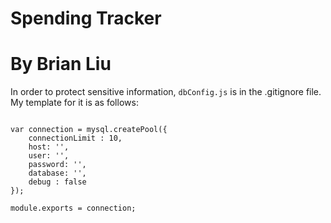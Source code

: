 # Spending Tracker
# By Brian Liu

In order to protect sensitive information, `dbConfig.js` is in the .gitignore file. 
My template for it is as follows:

```const mysql = require('mysql');

var connection = mysql.createPool({
    connectionLimit : 10,
    host: '',
    user: '',
    password: '',
    database: '',
    debug : false 
});

module.exports = connection;
